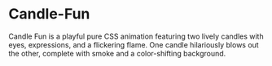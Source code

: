 # Candle-Fun
Candle Fun is a playful pure CSS animation featuring two lively candles with eyes, expressions, and a flickering flame. One candle hilariously blows out the other, complete with smoke and a color-shifting background.
